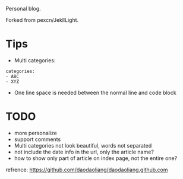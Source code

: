 Personal blog.

Forked from pexcn/JekllLight.
# Tips
- Multi categories:
```
categories:
- ABC
- XYZ
```
- One line space is needed between the normal line and code block


# TODO
- more personalize
- support comments
- Multi categories not look beautiful, words not separated
- not include the date info in the url, only the article name?
- how to show only part of article on index page, not the entire one?

refrence: https://github.com/daodaoliang/daodaoliang.github.com
